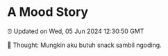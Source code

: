 # A Mood Story

⏰ Updated on Wed, 05 Jun 2024 12:30:50 GMT

💭 Thought: Mungkin aku butuh snack sambil ngoding.

